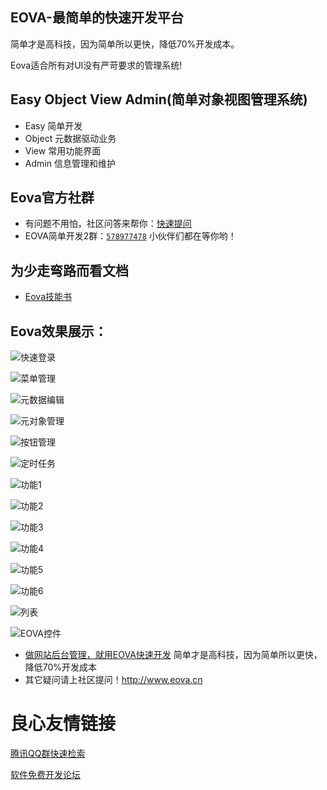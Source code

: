 ## EOVA-最简单的快速开发平台
简单才是高科技，因为简单所以更快，降低70%开发成本。

Eova适合所有对UI没有严苛要求的管理系统!

## Easy Object View Admin(简单对象视图管理系统)
- Easy   简单开发
- Object 元数据驱动业务
- View   常用功能界面
- Admin  信息管理和维护

## Eova官方社群
- 有问题不用怕，社区问答来帮你：[快速提问](http://www.eova.cn/qa)
- EOVA简单开发2群：[`578977478`](http://shang.qq.com/wpa/qunwpa?idkey=609f3d241e86ad3ae5995547036b1e4a07e424d3e7030bc3231b85da0e2a0e03) 小伙伴们都在等你哟！

## 为少走弯路而看文档
- [Eova技能书](http://doc.eova.cn)

Eova效果展示：
------------------------
![快速登录](http://ogl0lwonq.bkt.clouddn.com/img/login.png)

![菜单管理](http://ogl0lwonq.bkt.clouddn.com/img/menu.png)

![元数据编辑](http://ogl0lwonq.bkt.clouddn.com/img/meta.png)

![元对象管理](http://ogl0lwonq.bkt.clouddn.com/img/metaadmin.png)

![按钮管理](http://ogl0lwonq.bkt.clouddn.com/img/btn.png)

![定时任务](http://ogl0lwonq.bkt.clouddn.com/img/job.png)

![功能1](http://ogl0lwonq.bkt.clouddn.com/img/eova01.png)

![功能2](http://ogl0lwonq.bkt.clouddn.com/img/eova02.png)

![功能3](http://ogl0lwonq.bkt.clouddn.com/img/eova03.png)

![功能4](http://ogl0lwonq.bkt.clouddn.com/img/eova04.png)

![功能5](http://ogl0lwonq.bkt.clouddn.com/img/eova05.png)

![功能6](http://ogl0lwonq.bkt.clouddn.com/img/eova06.png)

![列表](http://ogl0lwonq.bkt.clouddn.com/img/eovalist.png)

![EOVA控件](http://ogl0lwonq.bkt.clouddn.com/img/eovaform.png)

* [做网站后台管理，就用EOVA快速开发](http://www.eova.cn) 简单才是高科技，因为简单所以更快，降低70%开发成本
* 其它疑问请上社区提问！http://www.eova.cn

 # 良心友情链接

[腾讯QQ群快速检索](http://u.720life.cn/s/8cf73f7c)

[软件免费开发论坛](http://u.720life.cn/s/bbb01dc0)